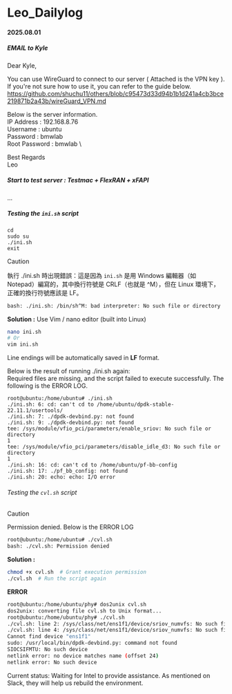 # Leo_Dailylog

#### 2025.08.01

##### EMAIL to Kyle

Dear Kyle,

You can use WireGuard to connect to our server ( Attached is the VPN key ). If you're not sure how to use it, you can refer to the guide below.\
https://github.com/shuchu11/others/blob/c95473d33d94b1b1d241a4cb3bce219871b2a43b/wireGuard_VPN.md 

Below is the server information.\
      IP Address : 192.168.8.76\
      Username : ubuntu\
      Password : bmwlab\
      Root Password : bmwlab    \


Best Regards\
Leo





##### Start to test server : Testmac + FlexRAN + xFAPI
...
##### Testing the `ini.sh` script
```
cd
sudo su 
./ini.sh
exit
```
> [!Caution]
> 執行 ./ini.sh 時出現錯誤：這是因為 `ini.sh` 是用 Windows 編輯器（如 Notepad）編寫的，其中換行符號是 CRLF（也就是 ^M），但在 Linux 環境下，正確的換行符號應該是 LF。
> ```bash
> bash: ./ini.sh: /bin/sh^M: bad interpreter: No such file or directory
> ```
> 
> **Solution :** Use Vim / nano editor (built into Linux)
> ```bash
> nano ini.sh
> # Or
> vim ini.sh
> ```
> Line endings will be automatically saved in **LF** format.


Below is the result of running ./ini.sh again: \
Required files are missing, and the script failed to execute successfully.
The following is the ERROR LOG.
```
root@ubuntu:/home/ubuntu# ./ini.sh
./ini.sh: 6: cd: can't cd to /home/ubuntu/dpdk-stable-22.11.1/usertools/
./ini.sh: 7: ./dpdk-devbind.py: not found
./ini.sh: 9: ./dpdk-devbind.py: not found
tee: /sys/module/vfio_pci/parameters/enable_sriov: No such file or directory
1
tee: /sys/module/vfio_pci/parameters/disable_idle_d3: No such file or directory
1
./ini.sh: 16: cd: can't cd to /home/ubuntu/pf-bb-config
./ini.sh: 17: ./pf_bb_config: not found
./ini.sh: 20: echo: echo: I/O error
```

###### Testing the `cvl.sh` script

> [!Caution]
> Permission denied. Below is the ERROR LOG
> ```bash
> root@ubuntu:/home/ubuntu# ./cvl.sh
> bash: ./cvl.sh: Permission denied
> ```
> **Solution :**
> ```bash
> chmod +x cvl.sh  # Grant execution permission
> ./cvl.sh  # Run the script again
> ```
>
> **ERROR**
> ```bash
> root@ubuntu:/home/ubuntu/phy# dos2unix cvl.sh
> dos2unix: converting file cvl.sh to Unix format...
> root@ubuntu:/home/ubuntu/phy# ./cvl.sh
> ./cvl.sh: line 2: /sys/class/net/ens1f1/device/sriov_numvfs: No such file or directory
> ./cvl.sh: line 4: /sys/class/net/ens1f1/device/sriov_numvfs: No such file or directory
> Cannot find device "ens1f1"
> sudo: /usr/local/bin/dpdk-devbind.py: command not found
> SIOCSIFMTU: No such device
> netlink error: no device matches name (offset 24)
> netlink error: No such device
> ```

Current status: Waiting for Intel to provide assistance. As mentioned on Slack, they will help us rebuild the environment.

